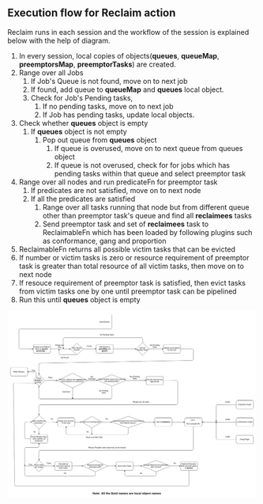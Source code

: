 ## Execution flow for Reclaim action

Reclaim runs in each session and the workflow of the session is explained below with the help of diagram.

1. In every session, local copies of objects(**queues**, **queueMap**, **preemptorsMap**, **preemptorTasks**) are created.
2. Range over all Jobs
    1. If Job's Queue is not found, move on to next job
    2. If found, add queue to **queueMap** and **queues** local object.
    3. Check for Job's Pending tasks,
        1. If no pending tasks, move on to next job
        2. If Job has pending tasks, update local objects.
3. Check whether **queues** object is empty
    1. If **queues** object is not empty
        1. Pop out queue from **queues** object
            1. If queue is overused, move on to next queue from queues object
            2. If queue is not overused, check for for jobs which has pending tasks within that queue and select preemptor task
4.  Range over all nodes and run predicateFn for preemptor task
    1. If predicates are not satisfied, move on to next node 
    2. If all the predicates are satisfied
        1.  Range over all tasks running that node but from different queue other than preemptor task's queue and find all **reclaimees** tasks
        2. Send preemptor task and set of **reclaimees** task to ReclaimableFn which has been loaded by following plugins such as conformance, gang and proportion
5. ReclaimableFn returns all possible victim tasks that can be evicted
6. If number or victim tasks is zero or resource requirement of preemptor task is greater than total resource of all victim tasks, then move on to next node
7. If resouce requirement of preemptor task is satisfied, then evict tasks from victim tasks one by one until preemptor task can be pipelined
8. Run this until **queues** object is empty

![Execution flow graph for Reclaim](../../images/ReclaimDesign.png)
 
    
    
    